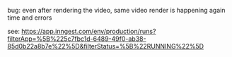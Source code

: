 bug: even after rendering the video, same video render is happening again
time and errors

see: https://app.inngest.com/env/production/runs?filterApp=%5B%225c7fbc1d-6489-49f0-ab38-85d0b22a8b7e%22%5D&filterStatus=%5B%22RUNNING%22%5D